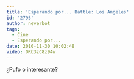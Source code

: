```yaml
---
title: 'Esperando por... Battle: Los Angeles'
id: '2795'
author: neverbot
tags:
  - Cine
  - Esperando por...
date: 2010-11-30 10:02:48
video: ORb3zC8z94w
---
```


¿Pufo o interesante?